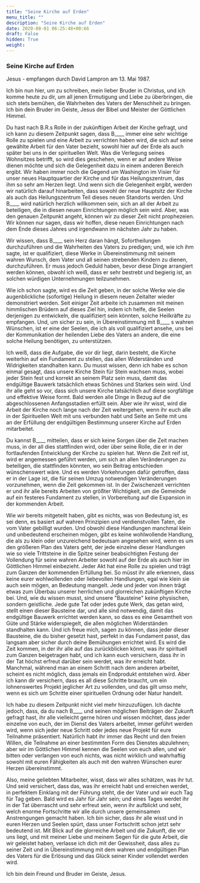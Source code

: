 ```yaml
---
title: "Seine Kirche auf Erden"
menu_title: ""
description: "Seine Kirche auf Erden"
date: 2020-08-01 06:25:48+00:66
draft: False
hidden: True
weight:
---
```

### Seine Kirche auf Erden

Jesus - empfangen durch David Lampron am 13. Mai 1987.

Ich bin nun hier, um zu schreiben, mein lieber Bruder in Christus, und ich komme heute zu dir, um all jenen Ermutigung und Liebe zu überbringen, die sich stets bemühen, die Wahrheiten des Vaters der Menschheit zu bringen. Ich bin dein Bruder im Geiste, Jesus der Bibel und Meister der Göttlichen Himmel.

Du hast nach B.R.s Rolle in der zukünftigen Arbeit der Kirche gefragt, und ich kann zu diesem Zeitpunkt sagen, dass B____ immer eine sehr wichtige Rolle zu spielen und eine Arbeit zu verrichten haben wird, die sich auf seine gewählte Arbeit für den Vater bezieht, sowohl hier auf der Erde als auch später bei uns in der spirituellen Welt. Was die Verlegung seines Wohnsitzes betrifft, so wird dies geschehen, wenn er auf andere Weise dienen möchte und sich die Gelegenheit dazu in einem anderen Bereich ergibt. Wir haben immer noch die Gegend um Washington im Visier für unser neues Hauptquartier der Kirche und für das Heilungszentrum, das ihm so sehr am Herzen liegt. Und wenn sich die Gelegenheit ergibt, werden wir natürlich darauf hinarbeiten, dass sowohl der neue Hauptsitz der Kirche als auch das Heilungszentrum Teil dieses neuen Standorts werden. Und B____ wird natürlich herzlich willkommen sein, sich an all der Arbeit zu beteiligen, die in diesen neuen Einrichtungen möglich sein wird. Aber, was den genauen Zeitpunkt angeht, können wir zu dieser Zeit nicht prophezeien. Wir können nur sagen, dass wir hoffen, diese neuen Einrichtungen nach dem Ende dieses Jahres und irgendwann im nächsten Jahr zu haben.

Wir wissen, dass B____ sein Herz daran hängt, Sofortheilungen durchzuführen und die Wahrheiten des Vaters zu predigen; und, wie ich ihm sagte, ist er qualifiziert, diese Werke in Übereinstimmung mit seinem wahren Wunsch, dem Vater und all seinen strebenden Kindern zu dienen, durchzuführen. Er muss jedoch Geduld haben, bevor diese Dinge arrangiert werden können, obwohl ich weiß, dass er sehr bestrebt und begierig ist, an solchen würdigen Unternehmungen teilzunehmen.

Wie ich schon sagte, wird es die Zeit geben, in der solche Werke wie die augenblickliche (sofortige) Heilung in diesem neuen Zeitalter wieder demonstriert werden. Seit einiger Zeit arbeite ich zusammen mit meinen himmlischen Brüdern auf dieses Ziel hin, indem ich helfe, die Seelen derjenigen zu entwickeln, die qualifiziert sein könnten, solche Heilkräfte zu empfangen. Und, um sicher zu sein, in Übereinstimmung mit B____ s wahren Wünschen, ist er eine der Seelen, die ich als voll qualifiziert ansehe, uns bei der Kommunikation der heilenden Liebe des Vaters an andere, die eine solche Heilung benötigen, zu unterstützen.

Ich weiß, dass die Aufgabe, die vor dir liegt, darin besteht, die Kirche weiterhin auf ein Fundament zu stellen, das allen Widerständen und Widrigkeiten standhalten kann. Du musst wissen, denn ich habe es schon einmal gesagt, dass unsere Kirche Stein für Stein wachsen muss, wobei jeder Stein fest und korrekt an seinem Platz sein muss, damit das endgültige Bauwerk tatsächlich etwas Schönes und Starkes sein wird. Und ihr alle geht so vor, dass sich unsere Kirche tatsächlich auf diese sorgfältige und effektive Weise formt. Bald werden alle Dinge in Bezug auf die abgeschlossenen Anfangsstadien erfüllt sein. Aber wie ihr wisst, wird die Arbeit der Kirche noch lange nach der Zeit weitergehen, wenn ihr euch alle in der Spirituellen Welt mit uns verbunden habt und Seite an Seite mit uns an der Erfüllung der endgültigen Bestimmung unserer Kirche auf Erden mitarbeitet.

Du kannst B____ mitteilen, dass er sich keine Sorgen über die Zeit machen muss, in der all dies stattfinden wird, oder über seine Rolle, die er in der fortlaufenden Entwicklung der Kirche zu spielen hat. Wenn die Zeit reif ist, wird er angemessen geführt werden, um sich an allen Veränderungen zu beteiligen, die stattfinden könnten, wo sein Beitrag entschieden wünschenswert wäre. Und es werden Vorkehrungen dafür getroffen, dass er in der Lage ist, die für seinen Umzug notwendigen Veränderungen vorzunehmen, wenn die Zeit gekommen ist. In der Zwischenzeit verrichten er und ihr alle bereits Arbeiten von größter Wichtigkeit, um die Gemeinde auf ein festeres Fundament zu stellen, in Vorbereitung auf die Expansion in der kommenden Arbeit.

Wie wir bereits mitgeteilt haben, gibt es nichts, was von Bedeutung ist, es sei denn, es basiert auf wahren Prinzipien und verdienstvollen Taten, die vom Vater gebilligt wurden. Und obwohl diese Handlungen manchmal klein und unbedeutend erscheinen mögen, gibt es keine wohlwollende Handlung, die als zu klein oder unzureichend bedeutsam angesehen wird, wenn es um den größeren Plan des Vaters geht, der jede einzelne dieser Handlungen wie so viele Trittsteine in die Spitze seiner beabsichtigten Festung der Vollendung für seine wahren Arbeiter sowohl auf der Erde als auch hier im Göttlichen Himmel einbezieht. Jeder Akt hat eine Rolle zu spielen und trägt zum Ganzen der kommenden Erfüllung bei. So müsst ihr alle erkennen, dass keine eurer wohlwollenden oder liebevollen Handlungen, egal wie klein sie auch sein mögen, an Bedeutung mangelt. Jede und jeder von ihnen trägt etwas zum Überbau unserer herrlichen und glorreichen zukünftigen Kirche bei. Und, wie du wissen musst, sind unsere "Bausteine" keine physischen, sondern geistliche. Jede gute Tat oder jedes gute Werk, das getan wird, stellt einen dieser Bausteine dar, und alle sind notwendig, damit das endgültige Bauwerk errichtet werden kann, so dass es eine Gesamtheit von Güte und Stärke widerspiegelt, die allen möglichen Widerständen standhalten kann. Und ich freue mich, sagen zu können, dass jeder dieser Bausteine, die du bisher gesetzt hast, perfekt in das Fundament passt, das langsam aber sicher durch deine Bemühungen errichtet wird. Es wird die Zeit kommen, in der ihr alle auf das zurückblicken könnt, was ihr spirituell zum Ganzen beigetragen habt, und ich kann euch versichern, dass ihr in der Tat höchst erfreut darüber sein werdet, was ihr erreicht habt. Manchmal, während man an einem Schritt nach dem anderen arbeitet, scheint es nicht möglich, dass jemals ein Endprodukt entstehen wird. Aber ich kann dir versichern, dass es all diese Schritte braucht, um ein lohnenswertes Projekt jeglicher Art zu vollenden, und das gilt umso mehr, wenn es sich um Schritte einer spirituellen Ordnung oder Natur handelt.

Ich habe zu diesem Zeitpunkt nicht viel mehr hinzuzufügen. Ich dachte jedoch, dass, da du nach B____ und seinen möglichen Beiträgen der Zukunft gefragt hast, ihr alle vielleicht gerne hören und wissen möchtet, dass jeder einzelne von euch, der im Dienst des Vaters arbeitet, immer geführt werden wird, wenn sich jeder neue Schritt oder jedes neue Projekt für eure Teilnahme präsentiert. Natürlich habt ihr immer das Recht und den freien Willen, die Teilnahme an einer bestimmten Form des Dienstes abzulehnen; aber wir im Göttlichen Himmel kennen die Seelen von euch allen, und wir bitten oder verlangen von euch nichts, was nicht wirklich und wahrhaftig sowohl mit euren Fähigkeiten als auch mit den wahren Wünschen eurer Herzen übereinstimmt.

Also, meine geliebten Mitarbeiter, wisst, dass wir alles schätzen, was ihr tut. Und seid versichert, dass das, was ihr erreicht habt und erreichen werdet, in perfektem Einklang mit der Führung steht, die der Vater und wir euch Tag für Tag geben. Bald wird es Jahr für Jahr sein; und eines Tages werdet ihr in der Tat überrascht und sehr erfreut sein, wenn ihr aufblickt und seht, welch enorme Fortschritte wir alle durch unsere gemeinsamen Anstrengungen gemacht haben. Ich bin sicher, dass ihr alle wisst und in euren Herzen und Seelen spürt, dass unser Fortschritt schon jetzt sehr bedeutend ist. Mit Blick auf die glorreiche Arbeit und die Zukunft, die vor uns liegt, und mit meiner Liebe und meinem Segen für die gute Arbeit, die wir geleistet haben, verlasse ich dich mit der Gewissheit, dass alles zu seiner Zeit und in Übereinstimmung mit dem wahren und endgültigen Plan des Vaters für die Erlösung und das Glück seiner Kinder vollendet werden wird.

Ich bin dein Freund und Bruder im Geiste, Jesus.
